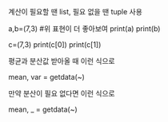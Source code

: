계산이 필요할 땐 list, 필요 없을 땐 tuple 사용



a,b=(7,3)      #위 표현이 더 좋아보여
print(a)
print(b)

c=(7,3)
print(c[0])
print(c[1])



평균과 분산값 받아올 때 이런 식으로

mean, var = getdata(~)

만약 분산이 필요 없다면 이런 식으로

mean, _ = getdata(~)